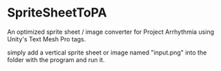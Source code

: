 # SpriteSheetToPA
An optimized sprite sheet / image converter for Project Arrhythmia using Unity's Text Mesh Pro tags.


simply add a vertical sprite sheet or image named "input.png" into the folder with the program and run it. 
